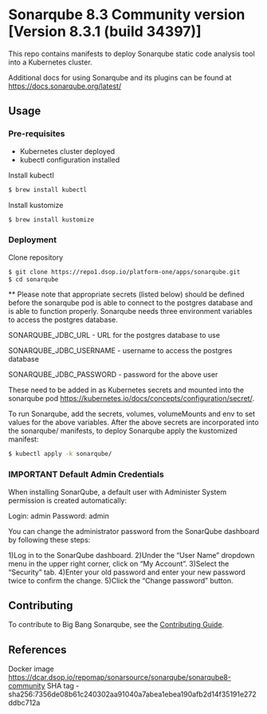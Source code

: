 # Sonarqube 8.3 Community version [Version 8.3.1 (build 34397)]

This repo contains manifests to deploy Sonarqube static code analysis tool into a Kubernetes cluster. 

Additional docs for using Sonarqube and its plugins can be found at https://docs.sonarqube.org/latest/ 

## Usage

### Pre-requisites

* Kubernetes cluster deployed
* kubectl configuration installed

Install kubectl

```bash
$ brew install kubectl
```
Install kustomize 

```bash
$ brew install kustomize
```

### Deployment

Clone repository
```bash
$ git clone https://repo1.dsop.io/platform-one/apps/sonarqube.git
$ cd sonarqube
```

** Please note that appropriate secrets (listed below) should be defined before the sonarqube pod is able to connect to the postgres database and is able to function properly.
Sonarqube needs three environment variables to access the postgres database.

SONARQUBE_JDBC_URL - URL for the postgres database to use

SONARQUBE_JDBC_USERNAME - username to access the postgres database

SONARQUBE_JDBC_PASSWORD - password for the above user

These need to be added in as Kubernetes secrets and mounted into the sonarqube pod https://kubernetes.io/docs/concepts/configuration/secret/.

To run Sonarqube, add the secrets, volumes, volumeMounts and env to set values for the above variables. 
After the above secrets are incorporated into the sonarqube/ manifests, to deploy Sonarqube apply the kustomized manifest:

```bash
$ kubectl apply -k sonarqube/
```

### IMPORTANT  Default Admin Credentials

When installing SonarQube, a default user with Administer System permission is created automatically:

Login: admin
Password: admin

You can change the administrator password from the SonarQube dashboard by following these steps:

1)Log in to the SonarQube dashboard.
2)Under the “User Name” dropdown menu in the upper right corner, click on “My Account”.
3)Select the “Security” tab.
4)Enter your old password and enter your new password twice to confirm the change.
5)Click the “Change password” button.

## Contributing

To contribute to Big Bang Sonarqube, see the [Contributing Guide](CONTRIBUTING.md).

## References

Docker image  https://dcar.dsop.io/repomap/sonarsource/sonarqube/sonarqube8-community SHA tag - sha256:7356de08b61c240302aa91040a7abea1ebea190afb2d14f35191e272ddbc712a
